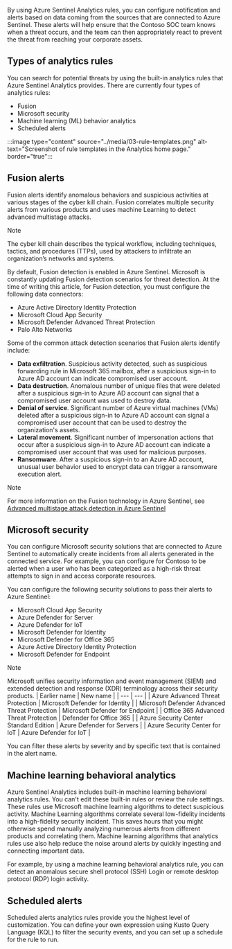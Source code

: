 By using Azure Sentinel Analytics rules, you can configure notification and alerts based on data coming from the sources that are connected to Azure Sentinel. These alerts will help ensure that the Contoso SOC team knows when a threat occurs, and the team can then appropriately react to prevent the threat from reaching your corporate assets.

## Types of analytics rules

You can search for potential threats by using the built-in analytics rules that Azure Sentinel Analytics provides. There are currently four types of analytics rules:

- Fusion
- Microsoft security
- Machine learning (ML) behavior analytics
- Scheduled alerts

:::image type="content" source="../media/03-rule-templates.png" alt-text="Screenshot of rule templates in the Analytics home page." border="true":::

## Fusion alerts

Fusion alerts identify anomalous behaviors and suspicious activities at various stages of the cyber kill chain. Fusion correlates multiple security alerts from various products and uses machine Learning to detect advanced multistage attacks.

> [!Note]
> The cyber kill chain describes the typical workflow, including techniques, tactics, and procedures (TTPs), used by attackers to infiltrate an organization’s networks and systems.

By default, Fusion detection is enabled in Azure Sentinel. Microsoft is constantly updating Fusion detection scenarios for threat detection. At the time of writing this article, for Fusion detection, you must configure the following data connectors:

- Azure Active Directory Identity Protection
- Microsoft Cloud App Security
- Microsoft Defender Advanced Threat Protection
- Palo Alto Networks

Some of the common attack detection scenarios that Fusion alerts identify include:

- **Data exfiltration**. Suspicious activity detected, such as suspicious forwarding rule in Microsoft 365 mailbox, after a suspicious sign-in to Azure AD account can indicate compromised user account.
- **Data destruction**. Anomalous number of unique files that were deleted after a suspicious sign-in to Azure AD account can signal that a compromised user account was used to destroy data.
- **Denial of service**. Significant number of Azure virtual machines (VMs) deleted after a suspicious sign-in to Azure AD account can signal a compromised user account that can be used to destroy the organization's assets.
- **Lateral movement**. Significant number of impersonation actions that occur after a suspicious sign-in to Azure AD account can indicate a compromised user account that was used for malicious purposes.
- **Ransomware**. After a suspicious sign-in to an Azure AD account, unusual user behavior used to encrypt data can trigger a ransomware execution alert.

> [!Note]
> For more information on the Fusion technology in Azure Sentinel, see [Advanced multistage attack detection in Azure Sentinel](https://docs.microsoft.com/azure/sentinel/fusion)

## Microsoft security

You can configure Microsoft security solutions that are connected to Azure Sentinel to automatically create incidents from all alerts generated in the connected service.
For example, you can configure for Contoso to be alerted when a user who has been categorized as a high-risk threat attempts to sign in and access corporate resources.

You can configure the following security solutions to pass their alerts to Azure Sentinel:

- Microsoft Cloud App Security
- Azure Defender for Server
- Azure Defender for IoT
- Microsoft Defender for Identity
- Microsoft Defender for Office 365
- Azure Active Directory Identity Protection
- Microsoft Defender for Endpoint

> [!Note]
> Microsoft unifies security information and event management (SIEM) and extended detection and response (XDR) terminology across their security products.
> | Earlier name | New name |
> | --- | --- |
> | Azure Advanced Threat Protection | Microsoft Defender for Identity |
> | Microsoft Defender Advanced Threat Protection | Microsoft Defender for Endpoint |
> | Office 365 Advanced Threat Protection | Defender for Office 365 |
> | Azure Security Center Standard Edition | Azure Defender for Servers |
> | Azure Security Center for IoT | Azure Defender for IoT |

You can filter these alerts by severity and by specific text that is contained in the alert name.

## Machine learning behavioral analytics

Azure Sentinel Analytics includes built-in machine learning behavioral analytics rules. You can't edit these built-in rules or review the rule settings. These rules use Microsoft machine learning algorithms to detect suspicious activity. Machine Learning algorithms correlate several low-fidelity incidents into a high-fidelity security incident. This saves hours that you might otherwise spend manually analyzing numerous alerts from different products and correlating them. Machine learning algorithms that analytics rules use also help reduce the noise around alerts by quickly ingesting and connecting important data.

For example, by using a machine learning behavioral analytics rule, you can detect an anomalous secure shell protocol (SSH) Login or remote desktop protocol (RDP) login activity.

## Scheduled alerts

Scheduled alerts analytics rules provide you the highest level of customization. You can define your own expression using Kusto Query Language (KQL) to filter the security events, and you can set up a schedule for the rule to run.
